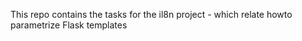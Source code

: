 This repo contains the tasks for the il8n project - which relate howto  parametrize Flask templates 
